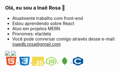 ### Olá, eu sou a Inaê Rosa 👋

-  Atualmente trabalho com front-end
- Estou aprendendo sobre React
- Atuo em projetos MERN
- Pronomes: ela/dela
- Você pode conversar comigo através desse e-mail: inaedb.rosa@gmail.com

 <div>
  <a href="https://github.com/inaerosa">
  <img height="180em" src="https://github-readme-stats.vercel.app/api?username=inaerosa&show_icons=true&theme=dark&include_all_commits=true&count_private=true"/>
  <img height="180em" src="https://github-readme-stats.vercel.app/api/top-langs/?username=inaerosa&layout=compact&langs_count=7&theme=dark"/>
</div>

  <div  style="display: inline_block">
    <img align="center" alt="HTML" height="30" width="40" src="https://raw.githubusercontent.com/devicons/devicon/master/icons/html5/html5-original.svg">
    <img align="center" alt="CSS" height="30" width="40" src="https://raw.githubusercontent.com/devicons/devicon/master/icons/css3/css3-original.svg">
    <img align="center" alt="Javascript" height="30" width="40" src="https://raw.githubusercontent.com/devicons/devicon/master/icons/javascript/javascript-plain.svg">
    <img align="center" alt="EJS" height="30" width="40" src="https://raw.githubusercontent.com/devicons/devicon/master/icons/nodejs/nodejs-plain.svg">
    <img align="center" alt="EJS" height="30" width="40" src="https://raw.githubusercontent.com/devicons/devicon/master/icons/mongodb/mongodb-plain.svg">
    <img align="center" alt="C" height="30" width="40" src="https://raw.githubusercontent.com/devicons/devicon/master/icons/c/c-plain.svg">
  </div>
<br>

